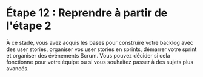 # Étape 12 : Reprendre à partir de l'étape 2

À ce stade, vous avez acquis les bases pour construire votre backlog avec des user stories, organiser vos user stories en sprints, démarrer votre sprint et organiser des événements Scrum. Vous pouvez décider si cela fonctionne pour votre équipe ou si vous souhaitez passer à des sujets plus avancés.
